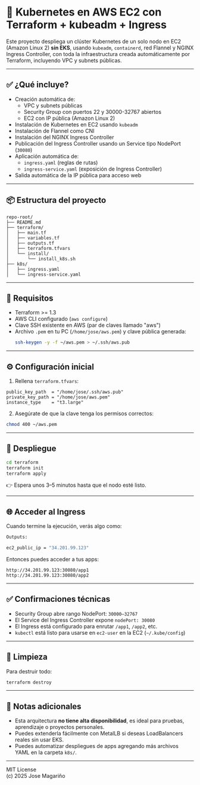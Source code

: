 
# 🧩 Kubernetes en AWS EC2 con Terraform + kubeadm + Ingress

Este proyecto despliega un clúster Kubernetes de un solo nodo en EC2 (Amazon Linux 2) **sin EKS**, usando `kubeadm`, `containerd`, red Flannel y NGINX Ingress Controller, con toda la infraestructura creada automáticamente por Terraform, incluyendo VPC y subnets públicas.

---

## ✅ ¿Qué incluye?

- Creación automática de:
  - VPC y subnets públicas
  - Security Group con puertos 22 y 30000-32767 abiertos
  - EC2 con IP pública (Amazon Linux 2)
- Instalación de Kubernetes en EC2 usando `kubeadm`
- Instalación de Flannel como CNI
- Instalación del NGINX Ingress Controller
- Publicación del Ingress Controller usando un Service tipo NodePort (`30080`)
- Aplicación automática de:
  - `ingress.yaml` (reglas de rutas)
  - `ingress-service.yaml` (exposición de Ingress Controller)
- Salida automática de la IP pública para acceso web

---

## 📦 Estructura del proyecto

```
repo-root/
├── README.md
├── terraform/
│   ├── main.tf
│   ├── variables.tf
│   ├── outputs.tf
│   ├── terraform.tfvars
│   └── install/
│       └── install_k8s.sh
├── k8s/
│   ├── ingress.yaml
│   └── ingress-service.yaml
```

---

## 🔧 Requisitos

- Terraform >= 1.3
- AWS CLI configurado (`aws configure`)
- Clave SSH existente en AWS (par de claves llamado "aws")
- Archivo `.pem` en tu PC (`/home/jose/aws.pem`) y clave pública generada:
  ```bash
  ssh-keygen -y -f ~/aws.pem > ~/.ssh/aws.pub
  ```

---

## ⚙️ Configuración inicial

1. Rellena `terraform.tfvars`:
```hcl
public_key_path  = "/home/jose/.ssh/aws.pub"
private_key_path = "/home/jose/aws.pem"
instance_type    = "t3.large"
```

2. Asegúrate de que la clave tenga los permisos correctos:
```bash
chmod 400 ~/aws.pem
```

---

## 🚀 Despliegue

```bash
cd terraform
terraform init
terraform apply
```

👉 Espera unos 3–5 minutos hasta que el nodo esté listo.

---

## 🌐 Acceder al Ingress

Cuando termine la ejecución, verás algo como:

```bash
Outputs:

ec2_public_ip = "34.201.99.123"
```

Entonces puedes acceder a tus apps:

```
http://34.201.99.123:30080/app1
http://34.201.99.123:30080/app2
```

---

## ✅ Confirmaciones técnicas

- Security Group abre rango NodePort: `30000–32767`
- El Service del Ingress Controller expone `nodePort: 30080`
- El Ingress está configurado para enrutar `/app1`, `/app2`, etc.
- `kubectl` está listo para usarse en `ec2-user` en la EC2 (`~/.kube/config`)

---

## 🧼 Limpieza

Para destruir todo:
```bash
terraform destroy
```

---

## 🧠 Notas adicionales

- Esta arquitectura **no tiene alta disponibilidad**, es ideal para pruebas, aprendizaje o proyectos personales.
- Puedes extenderla fácilmente con MetalLB si deseas LoadBalancers reales sin usar EKS.
- Puedes automatizar despliegues de apps agregando más archivos YAML en la carpeta `k8s/`.

---

MIT License  
(c) 2025 Jose Magariño
